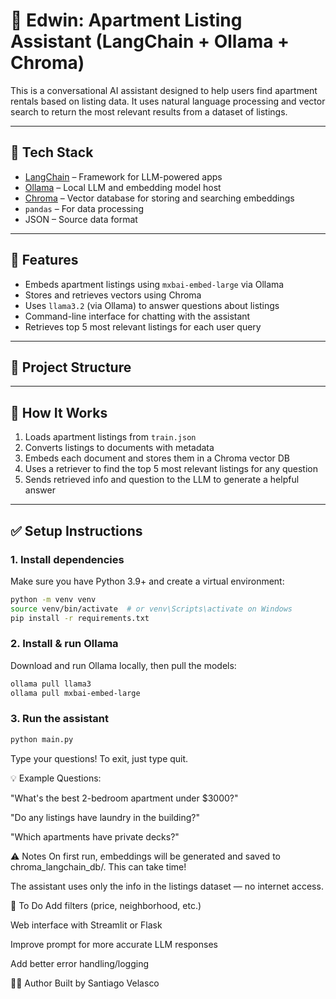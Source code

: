 # 🏢 Edwin: Apartment Listing Assistant (LangChain + Ollama + Chroma)

This is a conversational AI assistant designed to help users find apartment rentals based on listing data. It uses natural language processing and vector search to return the most relevant results from a dataset of listings.

---

## 🔧 Tech Stack

- [LangChain](https://python.langchain.com/) – Framework for LLM-powered apps
- [Ollama](https://ollama.com/) – Local LLM and embedding model host
- [Chroma](https://www.trychroma.com/) – Vector database for storing and searching embeddings
- `pandas` – For data processing
- JSON – Source data format

---

## 🚀 Features

- Embeds apartment listings using `mxbai-embed-large` via Ollama
- Stores and retrieves vectors using Chroma
- Uses `llama3.2` (via Ollama) to answer questions about listings
- Command-line interface for chatting with the assistant
- Retrieves top 5 most relevant listings for each user query

---

## 📂 Project Structure

---

## 🧠 How It Works

1. Loads apartment listings from `train.json`
2. Converts listings to documents with metadata
3. Embeds each document and stores them in a Chroma vector DB
4. Uses a retriever to find the top 5 most relevant listings for any question
5. Sends retrieved info and question to the LLM to generate a helpful answer

---

## ✅ Setup Instructions

### 1. Install dependencies


Make sure you have Python 3.9+ and create a virtual environment:

```bash
python -m venv venv
source venv/bin/activate  # or venv\Scripts\activate on Windows
pip install -r requirements.txt
```

### 2. Install & run Ollama


Download and run Ollama locally, then pull the models:

```bash
ollama pull llama3
ollama pull mxbai-embed-large
```

### 3. Run the assistant


```bash
python main.py
```
Type your questions! To exit, just type quit.

💡 Example Questions:

"What's the best 2-bedroom apartment under $3000?"

"Do any listings have laundry in the building?"

"Which apartments have private decks?"

⚠️ Notes
On first run, embeddings will be generated and saved to chroma_langchain_db/. This can take time!

The assistant uses only the info in the listings dataset — no internet access.

📌 To Do
Add filters (price, neighborhood, etc.)

Web interface with Streamlit or Flask

Improve prompt for more accurate LLM responses

Add better error handling/logging

🧑‍💻 Author
Built by Santiago Velasco
